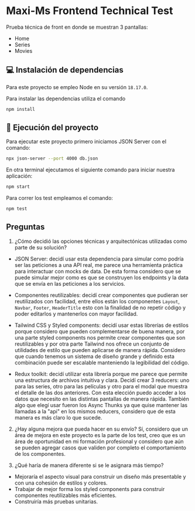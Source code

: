 # Maxi-Ms Frontend Technical Test

Prueba técnica de front en donde se muestran 3 pantallas:

- Home
- Series
- Movies

## 💻 Instalación de dependencias

Para este proyecto se empleo Node en su versión `18.17.0`.

Para instalar las dependencias utiliza el comando

```bash
npm install
```

## 🚀 Ejecución del proyecto

Para ejecutar este proyecto primero iniciamos JSON Server con el comando:

```bash
npx json-server --port 4000 db.json
```

En otra terminal ejecutamos el siguiente comando para iniciar nuestra aplicación:

```bash
npm start
```

Para correr los test empleamos el comando:

```bash
npm test
```

## Preguntas

1. ¿Cómo decidió las opciones técnicas y arquitectónicas utilizadas como parte de su solución?

- JSON Server: decidí usar esta dependencia para simular como podría ser las peticiones a una API real, me parece una herramienta práctica para interactuar con mocks de data. De esta forma considero que se puede simular mejor como es que se construyen los endpoints y la data que se envía en las peticiones a los servicios.

- Componentes reutilizables: decidí crear componentes que pudieran ser reutilizados con facilidad, entre ellos están los componentes `Layout`, `Navbar`, `Footer`, `HeaderTitle` esto con la finalidad de no repetir código y poder editarlos y mantenerlos con mayor facilidad.

- Tailwind CSS y Styled components: decidí usar estas librerías de estilos porque considero que pueden complementarse de buena manera, por una parte styled components nos permite crear componentes que son reutilizables y por otra parte Tailwind nos ofrece un conjunto de utilidades de estilo que pueden aplicarse de manera rápida. Considero que cuando tenemos un sistema de diseño grande y definido esta combinación puede ser escalable manteniendo la legibilidad del código.

- Redux toolkit: decidí utilizar esta librería porque me parece que permite una estructura de archivos intuitiva y clara. Decidí crear 3 reducers: uno para las series, otro para las películas y otro para el modal que muestra el detalle de las dos anteriores. Con esta elección puedo acceder a los datos que necesito en las distintas pantallas de manera rápida.
  También algo que elegí usar fueron los Async Thunks ya que quise mantener las llamadas a la "api" en los mismos reducers, considero que de esta manera es más claro lo que sucede.

2. ¿Hay alguna mejora que pueda hacer en su envío?
   Sí, considero que un área de mejora en este proyecto es la parte de los test, creo que es un área de oportunidad en mi formación profesional y considero que aún se pueden agregar casos que validen por completo el comportamiento de los componentes.

3. ¿Qué haría de manera diferente si se le asignara más tiempo?

- Mejoraría el aspecto visual para construir un diseño más presentable y con una cohesión de estilos y colores.
- Trabajar de mejor forma los styled components para construir componentes reutilizables más eficientes.
- Construiría más pruebas unitarias.
